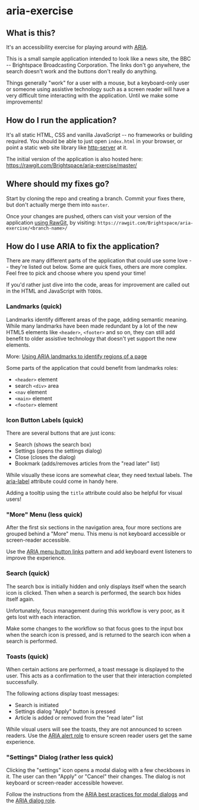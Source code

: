 # aria-exercise

## What is this?

It's an accessibility exercise for playing around with [ARIA](https://www.w3.org/TR/wai-aria/).

This is a small sample application intended to look like a news site, the BBC -- Brightspace Broadcasting Corporation. The links don't go anywhere, the search doesn't work and the buttons don't really do anything.

Things generally "work" for a user with a mouse, but a keyboard-only user or someone using assistive technology such as a screen reader will have a very difficult time interacting with the application. Until we make some improvements!

## How do I run the application?

It's all static HTML, CSS and vanilla JavaScript -- no frameworks or building required. You should be able to just open `index.html` in your browser, or point a static web site library like [http-server](https://www.npmjs.com/package/http-server) at it.

The initial version of the application is also hosted here:
https://rawgit.com/Brightspace/aria-exercise/master/

## Where should my fixes go?

Start by cloning the repo and creating a branch. Commit your fixes there, but don't actually merge them into `master`.

Once your changes are pushed, others can visit your version of the application [using RawGit](https://rawgit.com/), by visiting:
`https://rawgit.com/Brightspace/aria-exercise/<branch-name>/`

## How do I use ARIA to fix the application?

There are many different parts of the application that could use some love -- they're listed out below. Some are quick fixes, others are more complex. Feel free to pick and choose where you spend your time!

If you'd rather just dive into the code, areas for improvement are called out in the HTML and JavaScript with `TODO`s.

### Landmarks (quick)

Landmarks identify different areas of the page, adding semantic meaning. While many landmarks have been made redundant by a lot of the new HTML5 elements like `<header>`, `<footer>` and so on, they can still add benefit to older assistive technology that doesn't yet support the new elements.

More: [Using ARIA landmarks to identify regions of a page](https://www.w3.org/WAI/GL/wiki/Using_ARIA_landmarks_to_identify_regions_of_a_page)

Some parts of the application that could benefit from landmarks roles:
* `<header>` element
* search `<div>` area
* `<nav` element
* `<main>` element
* `<footer>` element

### Icon Button Labels (quick)

There are several buttons that are just icons:
* Search (shows the search box)
* Settings (opens the settings dialog)
* Close (closes the dialog)
* Bookmark (adds/removes articles from the "read later" list)

While visually these icons are somewhat clear, they need textual labels. The [aria-label](https://developer.mozilla.org/en-US/docs/Web/Accessibility/ARIA/ARIA_Techniques/Using_the_aria-label_attribute) attribute could come in handy here.

Adding a tooltip using the `title` attribute could also be helpful for visual users!

### "More" Menu (less quick)

After the first six sections in the navigation area, four more sections are grouped behind a "More" menu. This menu is not keyboard accessible or screen-reader accessible.

Use the [ARIA menu button links](https://www.w3.org/TR/wai-aria-practices/examples/menu-button/menu-button-links.html) pattern and add keyboard event listeners to improve the experience.

### Search (quick)

The search box is initially hidden and only displays itself when the search icon is clicked. Then when a search is performed, the search box hides itself again.

Unfortunately, focus management during this workflow is very poor, as it gets lost with each interaction.

Make some changes to the workflow so that focus goes to the input box when the search icon is pressed, and is returned to the search icon when a search is performed.

### Toasts (quick)

When certain actions are performed, a toast message is displayed to the user. This acts as a confirmation to the user that their interaction completed successfully.

The following actions display toast messages:
* Search is initiated
* Settings dialog "Apply" button is pressed
* Article is added or removed from the "read later" list

While visual users will see the toasts, they are not announced to screen readers. Use the [ARIA alert role](https://www.w3.org/TR/wai-aria-practices/#alert) to ensure screen reader users get the same experience.

### "Settings" Dialog (rather less quick)

Clicking the "settings" icon opens a modal dialog with a few checkboxes in it. The user can then "Apply" or "Cancel" their changes. The dialog is not keyboard or screen-reader accessible however.

Follow the instructions from the [ARIA best practices for modal dialogs](https://www.w3.org/TR/wai-aria-practices/examples/dialog-modal/dialog.html) and the [ARIA dialog role](https://www.w3.org/TR/wai-aria-practices/#dialog_modal).
